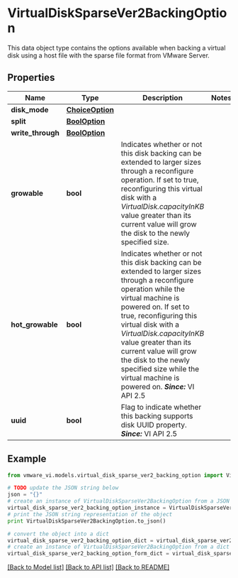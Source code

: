 # VirtualDiskSparseVer2BackingOption

This data object type contains the options available when backing a virtual disk using a host file with the sparse file format from VMware Server. 

## Properties
Name | Type | Description | Notes
------------ | ------------- | ------------- | -------------
**disk_mode** | [**ChoiceOption**](ChoiceOption.md) |  | 
**split** | [**BoolOption**](BoolOption.md) |  | 
**write_through** | [**BoolOption**](BoolOption.md) |  | 
**growable** | **bool** | Indicates whether or not this disk backing can be extended to larger sizes through a reconfigure operation.  If set to true, reconfiguring this virtual disk with a *VirtualDisk.capacityInKB* value greater than its current value will grow the disk to the newly specified size.  | 
**hot_growable** | **bool** | Indicates whether or not this disk backing can be extended to larger sizes through a reconfigure operation while the virtual machine is powered on.  If set to true, reconfiguring this virtual disk with a *VirtualDisk.capacityInKB* value greater than its current value will grow the disk to the newly specified size while the virtual machine is powered on.  ***Since:*** VI API 2.5  | 
**uuid** | **bool** | Flag to indicate whether this backing supports disk UUID property.  ***Since:*** VI API 2.5  | 

## Example

```python
from vmware_vi.models.virtual_disk_sparse_ver2_backing_option import VirtualDiskSparseVer2BackingOption

# TODO update the JSON string below
json = "{}"
# create an instance of VirtualDiskSparseVer2BackingOption from a JSON string
virtual_disk_sparse_ver2_backing_option_instance = VirtualDiskSparseVer2BackingOption.from_json(json)
# print the JSON string representation of the object
print VirtualDiskSparseVer2BackingOption.to_json()

# convert the object into a dict
virtual_disk_sparse_ver2_backing_option_dict = virtual_disk_sparse_ver2_backing_option_instance.to_dict()
# create an instance of VirtualDiskSparseVer2BackingOption from a dict
virtual_disk_sparse_ver2_backing_option_form_dict = virtual_disk_sparse_ver2_backing_option.from_dict(virtual_disk_sparse_ver2_backing_option_dict)
```
[[Back to Model list]](../README.md#documentation-for-models) [[Back to API list]](../README.md#documentation-for-api-endpoints) [[Back to README]](../README.md)



